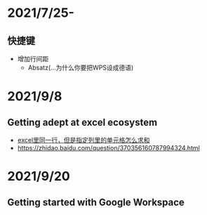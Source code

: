 # 2021/7/25-
## 快捷键
- 增加行间距
  - Absatz(...为什么你要把WPS设成德语)

# 2021/9/8
## Getting adept at excel ecosystem
- [excel里同一行，但是指定列里的单元格怎么求和](https://zhidao.baidu.com/question/2077152369354191028)
- https://zhidao.baidu.com/question/370356160787994324.html

# 2021/9/20
## Getting started with Google Workspace